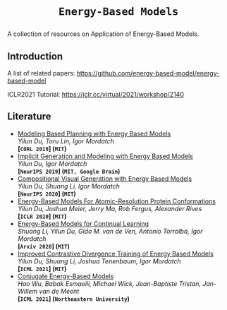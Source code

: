 # <p align=center>`Energy-Based Models`</p>

A collection of resources on Application of Energy-Based Models.

## Introduction

A list of related papers: https://github.com/energy-based-model/energy-based-model

ICLR2021 Tutorial: https://iclr.cc/virtual/2021/workshop/2140

## Literature


- [Modeling Based Planning with Energy Based Models ](https://arxiv.org/pdf/1909.06878.pdf)  
  *Yilun Du, Toru Lin, Igor Mordatch*  
  **[`CORL 2019`] (`MIT`)**
- [Implicit Generation and Modeling with Energy Based Models](https://arxiv.org/pdf/1903.08689.pdf)  
  *Yilun Du, Igor Mordatch*  
  **[`NeurIPS 2019`] (`MIT, Google Brain`)**
- [Compositional Visual Generation with Energy Based Models](https://arxiv.org/pdf/2004.06030.pdf)  
  *Yilun Du, Shuang Li, Igor Mordatch*  
  **[`NeurIPS 2020`] (`MIT`)**
- [Energy-Based Models For Atomic-Resolution Protein Conformations](https://arxiv.org/pdf/2004.13167.pdf)  
  *Yilun Du, Joshua Meier, Jerry Ma, Rob Fergus, Alexander Rives*  
  **[`ICLR 2020`] (`MIT`)**
- [Energy-Based Models for Continual Learning](https://arxiv.org/pdf/2011.12216.pdf)  
  *Shuang Li, Yilun Du, Gido M. van de Ven, Antonio Torralba, Igor Mordatch*  
  **[`Arxiv 2020`] (`MIT`)**
- [Improved Contrastive Divergence Training of Energy Based Models](https://arxiv.org/pdf/2012.01316.pdf)  
  *Yilun Du, Shuang Li, Joshua Tenenbaum, Igor Mordatch*  
  **[`ICML 2021`] (`MIT`)**
- [Conjugate Energy-Based Models](https://arxiv.org/pdf/2106.13798.pdf)  
  *Hao Wu, Babak Esmaeili, Michael Wick, Jean-Baptiste Tristan, Jan-Willem van de Meent*  
  **[`ICML 2021`] (`Northeastern University`)**









